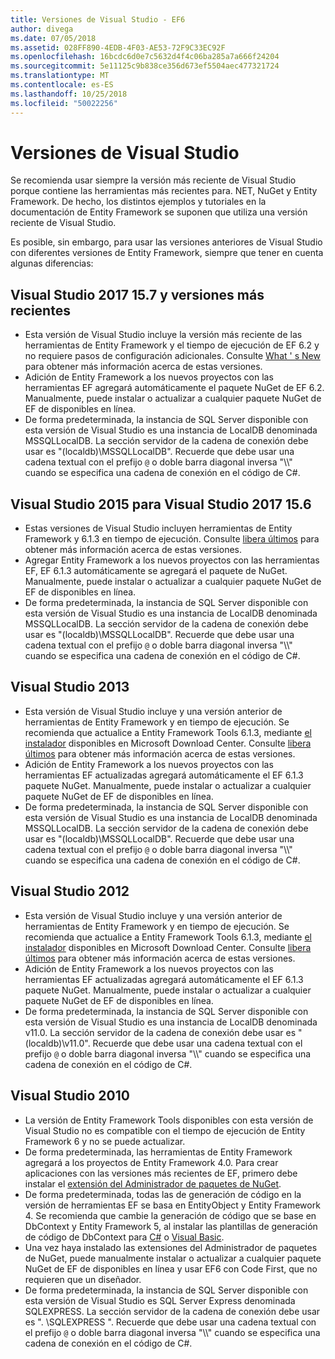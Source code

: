 ```yaml
---
title: Versiones de Visual Studio - EF6
author: divega
ms.date: 07/05/2018
ms.assetid: 028FF890-4EDB-4F03-AE53-72F9C33EC92F
ms.openlocfilehash: 16bcdc6d0e7c5632d4f4c06ba285a7a666f24204
ms.sourcegitcommit: 5e11125c9b838ce356d673ef5504aec477321724
ms.translationtype: MT
ms.contentlocale: es-ES
ms.lasthandoff: 10/25/2018
ms.locfileid: "50022256"
---
```

# <a name="visual-studio-releases"></a>Versiones de Visual Studio

Se recomienda usar siempre la versión más reciente de Visual Studio porque contiene las herramientas más recientes para. NET, NuGet y Entity Framework.
De hecho, los distintos ejemplos y tutoriales en la documentación de Entity Framework se suponen que utiliza una versión reciente de Visual Studio.

Es posible, sin embargo, para usar las versiones anteriores de Visual Studio con diferentes versiones de Entity Framework, siempre que tener en cuenta algunas diferencias:

## <a name="visual-studio-2017-157-and-newer"></a>Visual Studio 2017 15.7 y versiones más recientes

- Esta versión de Visual Studio incluye la versión más reciente de las herramientas de Entity Framework y el tiempo de ejecución de EF 6.2 y no requiere pasos de configuración adicionales.
Consulte [What ' s New](~/ef6/what-is-new/index.md) para obtener más información acerca de estas versiones.
- Adición de Entity Framework a los nuevos proyectos con las herramientas EF agregará automáticamente el paquete NuGet de EF 6.2.
Manualmente, puede instalar o actualizar a cualquier paquete NuGet de EF de disponibles en línea.
- De forma predeterminada, la instancia de SQL Server disponible con esta versión de Visual Studio es una instancia de LocalDB denominada MSSQLLocalDB.
La sección servidor de la cadena de conexión debe usar es "(localdb)\\MSSQLLocalDB".
Recuerde que debe usar una cadena textual con el prefijo `@` o doble barra diagonal inversa "\\\\" cuando se especifica una cadena de conexión en el código de C#.  


## <a name="visual-studio-2015-to-visual-studio-2017-156"></a>Visual Studio 2015 para Visual Studio 2017 15.6

- Estas versiones de Visual Studio incluyen herramientas de Entity Framework y 6.1.3 en tiempo de ejecución.
Consulte [libera últimos](~/ef6/what-is-new/past-releases.md#ef-613) para obtener más información acerca de estas versiones.
- Agregar Entity Framework a los nuevos proyectos con las herramientas EF, EF 6.1.3 automáticamente se agregará el paquete de NuGet.
Manualmente, puede instalar o actualizar a cualquier paquete NuGet de EF de disponibles en línea.
- De forma predeterminada, la instancia de SQL Server disponible con esta versión de Visual Studio es una instancia de LocalDB denominada MSSQLLocalDB.
La sección servidor de la cadena de conexión debe usar es "(localdb)\\MSSQLLocalDB".
Recuerde que debe usar una cadena textual con el prefijo `@` o doble barra diagonal inversa "\\\\" cuando se especifica una cadena de conexión en el código de C#.  


## <a name="visual-studio-2013"></a>Visual Studio 2013
- Esta versión de Visual Studio incluye y una versión anterior de herramientas de Entity Framework y en tiempo de ejecución.
Se recomienda que actualice a Entity Framework Tools 6.1.3, mediante [el instalador](https://www.microsoft.com/download/details.aspx?id=40762) disponibles en Microsoft Download Center.
Consulte [libera últimos](~/ef6/what-is-new/past-releases.md#ef-613) para obtener más información acerca de estas versiones.
- Adición de Entity Framework a los nuevos proyectos con las herramientas EF actualizadas agregará automáticamente el EF 6.1.3 paquete NuGet.
Manualmente, puede instalar o actualizar a cualquier paquete NuGet de EF de disponibles en línea.
- De forma predeterminada, la instancia de SQL Server disponible con esta versión de Visual Studio es una instancia de LocalDB denominada MSSQLLocalDB.
La sección servidor de la cadena de conexión debe usar es "(localdb)\\MSSQLLocalDB".
Recuerde que debe usar una cadena textual con el prefijo `@` o doble barra diagonal inversa "\\\\" cuando se especifica una cadena de conexión en el código de C#.  

## <a name="visual-studio-2012"></a>Visual Studio 2012

- Esta versión de Visual Studio incluye y una versión anterior de herramientas de Entity Framework y en tiempo de ejecución.
Se recomienda que actualice a Entity Framework Tools 6.1.3, mediante [el instalador](https://www.microsoft.com/download/details.aspx?id=40762) disponibles en Microsoft Download Center.
Consulte [libera últimos](~/ef6/what-is-new/past-releases.md#ef-613) para obtener más información acerca de estas versiones.
- Adición de Entity Framework a los nuevos proyectos con las herramientas EF actualizadas agregará automáticamente el EF 6.1.3 paquete NuGet.
Manualmente, puede instalar o actualizar a cualquier paquete NuGet de EF de disponibles en línea.
- De forma predeterminada, la instancia de SQL Server disponible con esta versión de Visual Studio es una instancia de LocalDB denominada v11.0.
La sección servidor de la cadena de conexión debe usar es "(localdb)\\v11.0".
Recuerde que debe usar una cadena textual con el prefijo `@` o doble barra diagonal inversa "\\\\" cuando se especifica una cadena de conexión en el código de C#.  

## <a name="visual-studio-2010"></a>Visual Studio 2010

- La versión de Entity Framework Tools disponibles con esta versión de Visual Studio no es compatible con el tiempo de ejecución de Entity Framework 6 y no se puede actualizar.
- De forma predeterminada, las herramientas de Entity Framework agregará a los proyectos de Entity Framework 4.0.
Para crear aplicaciones con las versiones más recientes de EF, primero debe instalar el [extensión del Administrador de paquetes de NuGet](https://marketplace.visualstudio.com/items?itemName=NuGetTeam.NuGetPackageManager).
- De forma predeterminada, todas las de generación de código en la versión de herramientas EF se basa en EntityObject y Entity Framework 4.
Se recomienda que cambie la generación de código que se base en DbContext y Entity Framework 5, al instalar las plantillas de generación de código de DbContext para [C#](https://marketplace.visualstudio.com/items?itemName=EntityFrameworkTeam.EF5xDbContextGeneratorforC) o [Visual Basic](https://marketplace.visualstudio.com/items?itemName=EntityFrameworkTeam.EF5xDbContextGeneratorforVBNET).
- Una vez haya instalado las extensiones del Administrador de paquetes de NuGet, puede manualmente instalar o actualizar a cualquier paquete NuGet de EF de disponibles en línea y usar EF6 con Code First, que no requieren que un diseñador.
- De forma predeterminada, la instancia de SQL Server disponible con esta versión de Visual Studio es SQL Server Express denominada SQLEXPRESS.
La sección servidor de la cadena de conexión debe usar es ". \\SQLEXPRESS ".
Recuerde que debe usar una cadena textual con el prefijo `@` o doble barra diagonal inversa "\\\\" cuando se especifica una cadena de conexión en el código de C#.
